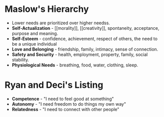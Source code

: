 # Maslow's Hierarchy
* Lower needs are prioritized over higher needss.
* **Self-Actualization** - [[morality]], [[creativity]], spontaneity, acceptance, purpose and meaning. 
* **Self-Esteem** - confidence, achievement, respect of others, the need to  be a unique individual
* **Love and Belonging** - friendship, family, intimacy, sense of connection. 
* **Safety and Security** - health, employment, property, family, social stability.
* **Physiological Needs** - breathing, food, water, clothing, sleep.

# Ryan and Deci's Listing 
* **Competence** - "I need to feel good at something"
* **Autonomy** - "I need freedom to do things my own way"
* **Relatedness** - "I need to connect with other people"